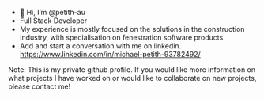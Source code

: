 - 👋 Hi, I’m @petith-au
- Full Stack Developer
- My experience is mostly focused on the solutions in the construction industry, with specialisation on fenestration software products.
- Add and start a conversation with me on linkedin. https://www.linkedin.com/in/michael-petith-93782492/

Note: This is my private github profile. If you would like more information on what projects I have worked on or would like to collaborate on new projects, please contact me!

<!---
petith-au/petith-au is a ✨ special ✨ repository because its `README.md` (this file) appears on your GitHub profile.
You can click the Preview link to take a look at your changes.
--->
